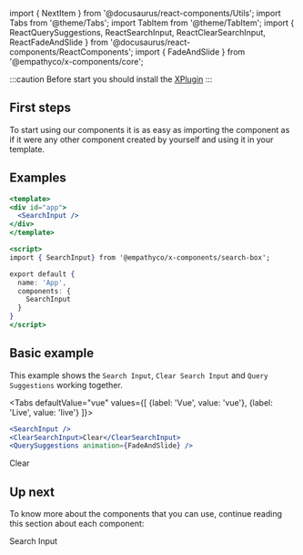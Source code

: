 import { NextItem } from '@docusaurus/react-components/Utils';
import Tabs from '@theme/Tabs';
import TabItem from '@theme/TabItem';
import { ReactQuerySuggestions, ReactSearchInput, ReactClearSearchInput, ReactFadeAndSlide } from '@docusaurus/react-components/ReactComponents';
import { FadeAndSlide } from '@empathyco/x-components/core';

:::caution
Before start you should install the [XPlugin](./install-xplugin)
:::

## First steps

To start using our components it is as easy as importing the component as if it were any other component created by yourself and
using it in your template.

## Examples

  ```jsx
<template>
  <div id="app">
    <SearchInput />
  </div>
</template>

<script>
  import { SearchInput} from '@empathyco/x-components/search-box';

  export default {
    name: 'App',
    components: {
      SearchInput
    }
  }
  </script>
  ```

## Basic example

This example shows the `Search Input`, `Clear Search Input` and `Query Suggestions` working together.

<Tabs
  defaultValue="vue"
  values={[
   {label: 'Vue', value: 'vue'},
   {label: 'Live', value: 'live'}
   ]}>
   <TabItem value="vue">

```jsx
<SearchInput />
<ClearSearchInput>Clear</ClearSearchInput>
<QuerySuggestions animation={FadeAndSlide} />
```

   </TabItem>
  <TabItem value="live">
    <div class='x-playground'>
        <ReactSearchInput />
        <ReactClearSearchInput>Clear</ReactClearSearchInput>
        <ReactQuerySuggestions animation={FadeAndSlide} />
   </div>
  </TabItem>
</Tabs>


 ## Up next

To know more about the components that you can use, continue reading this section about each component:

<NextItem color="#e77962" font='white' next="../getting-started/components/search-input">Search Input</NextItem>
